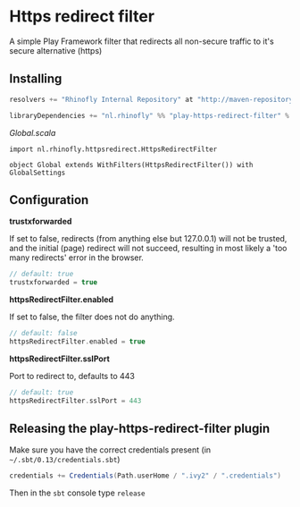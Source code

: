 # Https redirect filter

A simple Play Framework filter that redirects all non-secure traffic to it's secure alternative (https)

## Installing

```scala
resolvers += "Rhinofly Internal Repository" at "http://maven-repository.rhinofly.net:8081/artifactory/libs-release-local"

libraryDependencies += "nl.rhinofly" %% "play-https-redirect-filter" % "0.1"
```

*Global.scala*
```
import nl.rhinofly.httpsredirect.HttpsRedirectFilter

object Global extends WithFilters(HttpsRedirectFilter()) with GlobalSettings
```

## Configuration

**trustxforwarded**

If set to false, redirects (from anything else but 127.0.0.1) will not be trusted,
and the initial (page) redirect will not succeed, resulting in most likely a 'too many redirects' error in the browser.

```scala
// default: true
trustxforwarded = true
```


**httpsRedirectFilter.enabled**

If set to false, the filter does not do anything.

```scala
// default: false
httpsRedirectFilter.enabled = true
```

**httpsRedirectFilter.sslPort**

Port to redirect to, defaults to 443

```scala
// default: true
httpsRedirectFilter.sslPort = 443
```




## Releasing the play-https-redirect-filter plugin

Make sure you have the correct credentials present (in `~/.sbt/0.13/credentials.sbt`)

```scala
credentials += Credentials(Path.userHome / ".ivy2" / ".credentials")
```

Then in the `sbt` console type `release`

